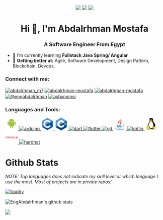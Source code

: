 
<!--
**EngAbdalrhman/EngAbdalrhman** is a ✨ _special_ ✨ repository because its `README.md` (this file) appears on your GitHub profile.

Here are some ideas to get you started:

- 🔭 I’m currently working on ...
- 🌱 I’m currently learning ...
- 👯 I’m looking to collaborate on ...
- 🤔 I’m looking for help with ...
- 💬 Ask me about ...
- 📫 How to reach me: ...
- 😄 Pronouns: ...
- ⚡ Fun fact: ...
-->


<p align="center">
    <a href="https://twitter.com/Abdalrhman_M7"><img src="https://img.shields.io/badge/twitter-%231FA1F1?style=flat&logo=twitter&logoColor=white"/></a>
    <a href="https://www.linkedin.com/in/abdalrhman-mostafa"><img src="https://img.shields.io/badge/linkedin-%230177B5?style=flat&logo=linkedin&logoColor=white"/></a>
    <a href="https://www.facebook.com/G.M.speedy.1/"><img src="https://img.shields.io/badge/-facebook-blue?style=plastic&logo=facebook&logoColor=white"/></a>
  </p>
  
<h1 align="center">Hi 👋, I'm Abdalrhman Mostafa</h1>
<h3 align="center">A Software Engineer From Egypt</h3>


- 🌱 I’m currently learning **Fullstack Java Spring/ Angular**
- 🌱 <b>Getting better at:</b> Agile, Software Development, Design Pattern, Blockchain, Devops.

<h3 align="left">Connect with me:</h3>
<p align="left">
<a href="https://twitter.com/abdalrhman_m7" target="blank"><img align="center" src="https://raw.githubusercontent.com/rahuldkjain/github-profile-readme-generator/master/src/images/icons/Social/twitter.svg" alt="abdalrhman_m7" height="30" width="40" /></a>
<a href="https://linkedin.com/in/abdalrhman-mostafa" target="blank"><img align="center" src="https://raw.githubusercontent.com/rahuldkjain/github-profile-readme-generator/master/src/images/icons/Social/linked-in-alt.svg" alt="abdalrhman-mostafa" height="30" width="40" /></a>
<a href="https://stackoverflow.com/users/abdalrhman-mostafa" target="blank"><img align="center" src="https://raw.githubusercontent.com/rahuldkjain/github-profile-readme-generator/master/src/images/icons/Social/stack-overflow.svg" alt="abdalrhman-mostafa" height="30" width="40" /></a>
<a href="https://medium.com/@engabdalrhman" target="blank"><img align="center" src="https://raw.githubusercontent.com/rahuldkjain/github-profile-readme-generator/master/src/images/icons/Social/medium.svg" alt="@engabdalrhman" height="30" width="40" /></a>
<a href="https://codeforces.com/profile/axbxnxmsr" target="blank"><img align="center" src="https://raw.githubusercontent.com/rahuldkjain/github-profile-readme-generator/master/src/images/icons/Social/codeforces.svg" alt="axbxnxmsr" height="30" width="40" /></a>
</p>

<h3 align="left">Languages and Tools:</h3>
<p align="left"> <a href="https://developer.android.com" target="_blank" rel="noreferrer"> <img src="https://raw.githubusercontent.com/devicons/devicon/master/icons/android/android-original-wordmark.svg" alt="android" width="40" height="40"/> </a> <a href="https://www.arduino.cc/" target="_blank" rel="noreferrer"> <img src="https://cdn.worldvectorlogo.com/logos/arduino-1.svg" alt="arduino" width="40" height="40"/> </a> <a href="https://www.cprogramming.com/" target="_blank" rel="noreferrer"> <img src="https://raw.githubusercontent.com/devicons/devicon/master/icons/c/c-original.svg" alt="c" width="40" height="40"/> </a> <a href="https://www.w3schools.com/cpp/" target="_blank" rel="noreferrer"> <img src="https://raw.githubusercontent.com/devicons/devicon/master/icons/cplusplus/cplusplus-original.svg" alt="cplusplus" width="40" height="40"/> </a> <a href="https://dart.dev" target="_blank" rel="noreferrer"> <img src="https://www.vectorlogo.zone/logos/dartlang/dartlang-icon.svg" alt="dart" width="40" height="40"/> </a> <a href="https://flutter.dev" target="_blank" rel="noreferrer"> <img src="https://www.vectorlogo.zone/logos/flutterio/flutterio-icon.svg" alt="flutter" width="40" height="40"/> </a> <a href="https://git-scm.com/" target="_blank" rel="noreferrer"> <img src="https://www.vectorlogo.zone/logos/git-scm/git-scm-icon.svg" alt="git" width="40" height="40"/> </a> <a href="https://www.java.com" target="_blank" rel="noreferrer"> <img src="https://raw.githubusercontent.com/devicons/devicon/master/icons/java/java-original.svg" alt="java" width="40" height="40"/> </a> <a href="https://kotlinlang.org" target="_blank" rel="noreferrer"> <img src="https://www.vectorlogo.zone/logos/kotlinlang/kotlinlang-icon.svg" alt="kotlin" width="40" height="40"/> </a> <a href="https://www.linux.org/" target="_blank" rel="noreferrer"> <img src="https://raw.githubusercontent.com/devicons/devicon/master/icons/linux/linux-original.svg" alt="linux" width="40" height="40"/> </a> <a href="https://www.oracle.com/" target="_blank" rel="noreferrer"> <img src="https://raw.githubusercontent.com/devicons/devicon/master/icons/oracle/oracle-original.svg" alt="oracle" width="40" height="40"/> </a>  <a href="https://hardhat.org/" target="_blank" rel="noreferrer"> <img src="https://hardhat.org/_next/static/media/hardhat-logo.5c5f687b.svg" alt="hardhat" width="40" height="40"/> </a> </p>



<!--
<p align='center'>
<img align='center' src="https://visitor-badge.glitch.me/badge?page_id=EngAbdalrhman.visitor-badge">
<p/>-->

# Github Stats

*NOTE: Top languages does not indicate my skill level or which language I use the most. Most of projects are in private repos!*

<!-- <a href="https://github.com/EngAbdalrhman">
  <img align="center" src="https://github-readme-stats.vercel.app/api?username=EngAbdalrhman&show_icons=true&theme=gruvbox&count_private=true" alt="Abdalrhman Mostafa github stats" />
</a>

<a href="https://github.com/EngAbdalrhman">
  <img align="center" src="https://github-readme-stats.vercel.app/api/top-langs/?username=EngAbdalrhman&layout=compact&theme=gruvbox" />
</a>

<p align='center'>
<img align='center' src="https://visitor-badge.glitch.me/badge?page_id=EngAbdalrhman.visitor-badge">
<p/> -->

[![trophy](https://github-profile-trophy.vercel.app/?username=EngAbdalrhman&theme=onedark)](https://github.com/ryo-ma/github-profile-trophy)

<img align="center" src="https://github-readme-stats.vercel.app/api?username=EngAbdalrhman&show_icons=true&include_all_commits=true&theme=tokyonight&hide_border=true" alt="EngAbdalrhman's github stats" /></a>

<img align="center" src="https://github-readme-stats.vercel.app/api/top-langs/?username=EngAbdalrhman&layout=compact&theme=tokyonight&hide_border=true" /></a>
